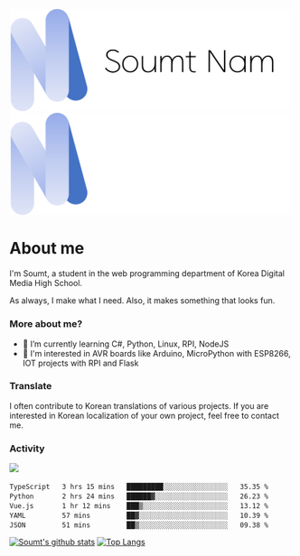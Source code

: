 <p align="center">
  <img src="https://github.com/soumt-r/soumt-r/blob/main/soumt.png?raw=true#gh-light-mode-only" style="width:500px">
  <img src="https://github.com/soumt-r/soumt-r/blob/main/soumt_dark.png?raw=true#gh-dark-mode-only" style="width:500px">
</p>

# About me

I'm Soumt, a student in the web programming department of Korea Digital Media High School.

As always, I make what I need. Also, it makes something that looks fun.

### More about me?
- 🌱 I’m currently learning C#, Python, Linux, RPI, NodeJS
- :pushpin: I'm interested in AVR boards like Arduino, MicroPython with ESP8266, IOT projects with RPI and Flask

### Translate
I often contribute to Korean translations of various projects. If you are interested in Korean localization of your own project, feel free to contact me.

### Activity
<img height="400" img src="https://wakatime.com/share/@soumt_r/0e4d0df5-374b-4c75-8ddb-57d54d739f69.svg"></img>

<!--START_SECTION:waka-->

```txt
TypeScript   3 hrs 15 mins   █████████░░░░░░░░░░░░░░░░   35.35 %
Python       2 hrs 24 mins   ██████▓░░░░░░░░░░░░░░░░░░   26.23 %
Vue.js       1 hr 12 mins    ███▒░░░░░░░░░░░░░░░░░░░░░   13.12 %
YAML         57 mins         ██▓░░░░░░░░░░░░░░░░░░░░░░   10.39 %
JSON         51 mins         ██▒░░░░░░░░░░░░░░░░░░░░░░   09.38 %
```

<!--END_SECTION:waka-->

[![Soumt's github stats](https://github-readme-stats.vercel.app/api?username=soumt-r)](https://github.com/anuraghazra/github-readme-stats)
[![Top Langs](https://github-readme-stats.vercel.app/api/top-langs/?username=soumt-r&layout=compact)](https://github.com/anuraghazra/github-readme-stats)

